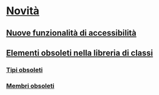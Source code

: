 # [Novità](index.md)
## [Nuove funzionalità di accessibilità](whats-new-in-accessibility.md) 
## [Elementi obsoleti nella libreria di classi](whats-obsolete.md)
### [Tipi obsoleti](obsolete-types.md)
### [Membri obsoleti](obsolete-members.md)
